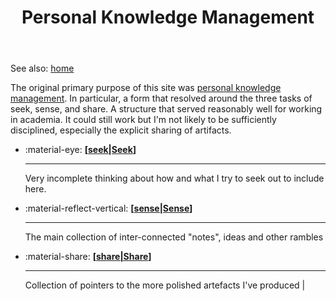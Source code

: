 ﻿---
tags: academia, pkm
title: Personal Knowledge Management
type: index
---
See also: [home](index.md)

The original primary purpose of this site was [personal knowledge management](https://en.wikipedia.org/wiki/Personal_knowledge_management). In particular, a form that resolved around the three tasks of seek, sense, and share. A structure that served reasonably well for working in academia. It could still work but I'm not likely to be sufficiently disciplined, especially the explicit sharing of artifacts.

<div class="grid cards" markdown>

- :material-eye: __[[seek|Seek]]__

    ---

    Very incomplete thinking about how and what I try to seek out to include here.

- :material-reflect-vertical: __[[sense|Sense]]__ 

    ---
    
    The main collection of inter-connected "notes", ideas and other rambles 

- :material-share: __[[share|Share]]__ 

    ---
    
    Collection of pointers to the more polished artefacts I've produced |

</div>

[//begin]: # "Autogenerated link references for markdown compatibility"
[seek|Seek]: seek/seek "Seek"
[sense|Sense]: sense/sense "Sense"
[share|Share]: share/share "Share"
[//end]: # "Autogenerated link references"